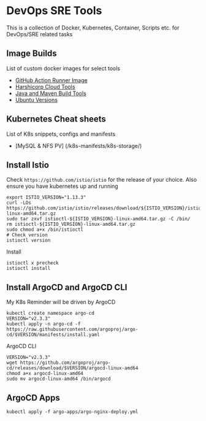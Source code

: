 # DevOps SRE Tools
This is a collection of Docker, Kubernetes, Container, Scripts etc. for DevOps/SRE related tasks

## Image Builds
List of custom docker images for select tools
* [GitHub Action Runner Image](/docker-image-builds/githubaction-runner)
* [Harshicorp Cloud Tools](/docker-image-builds/harshicorp-tools)
* [Java and Maven Build Tools](/docker-image-builds/java-build-tools)
* [Ubuntu Versions](/docker-image-builds/ubuntu-tools)

## Kubernetes Cheat sheets
List of K8s snippets, configs and manifests
* [MySQL & NFS PV] (/k8s-manifests/k8s-storage/)

## Install Istio
Check `https://github.com/istio/istio` for the release of your choice. Also ensure you have kubernetes up and running
```
export ISTIO_VERSION="1.13.3"
curl -LOs https://github.com/istio/istio/releases/download/${ISTIO_VERSION}/istioctl-${ISTIO_VERSION}-linux-amd64.tar.gz
sudo tar zxvf istioctl-${ISTIO_VERSION}-linux-amd64.tar.gz -C /bin/
rm istioctl-${ISTIO_VERSION}-linux-amd64.tar.gz
sudo chmod a+x /bin/istioctl
# Check version
istioctl version
```
Install
```
istioctl x precheck
istioctl install
```

## Install ArgoCD and ArgoCD CLI
My K8s Reminder will be driven by ArgoCD
```
kubectl create namespace argo-cd
VERSION="v2.3.3"
kubectl apply -n argo-cd -f https://raw.githubusercontent.com/argoproj/argo-cd/$VERSION/manifests/install.yaml
```

ArgoCD CLI
```
VERSION="v2.3.3"
wget https://github.com/argoproj/argo-cd/releases/download/$VERSION/argocd-linux-amd64
chmod a+x argocd-linux-amd64
sudo mv argocd-linux-amd64 /bin/argocd
```

## ArgoCD Apps
```
kubectl apply -f argo-apps/argo-nginx-deploy.yml
```

